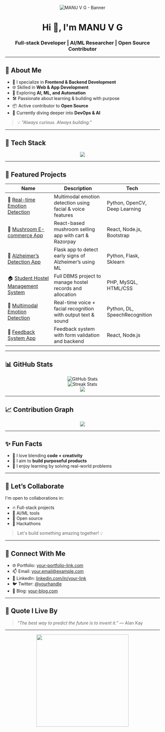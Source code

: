 <!-- Banner -->
<p align="center">
  <img src="https://github.com/Manuvg1907/Manuvg1907/assets/your-banner.png" alt="MANU V G - Banner" />
</p>

<h1 align="center">Hi 👋, I'm MANU V G</h1>
<h3 align="center">Full-stack Developer | AI/ML Researcher | Open Source Contributor</h3>

---

## 🚀 About Me

- 🔧 I specialize in **Frontend & Backend Development**
- 🌐 Skilled in **Web & App Development**
- 🤖 Exploring **AI, ML, and Automation**
- 🛠️ Passionate about learning & building with purpose
- 📦 Active contributor to **Open Source**
- 🌱 Currently diving deeper into **DevOps & AI**

> 💡 *"Always curious. Always building."*

---

## 🧰 Tech Stack

<p align="center">
  <img src="https://skillicons.dev/icons?i=html,css,js,react,nodejs,python,java,cpp,c,git,github,bootstrap,vscode,figma" />
</p>

---

## 🌟 Featured Projects

| Name | Description | Tech |
|------|-------------|------|
| 🧠 [Real-time Emotion Detection](https://github.com/Manuvg1907/Real-time-Emotion-Detection) | Multimodal emotion detection using facial & voice features | Python, OpenCV, Deep Learning |
| 🍄 [Mushroom E-commerce App](https://github.com/Manuvg1907/MushroomApp) | React-based mushroom selling app with cart & Razorpay | React, Node.js, Bootstrap |
| 🧬 [Alzheimer’s Detection App](https://github.com/Manuvg1907/Alzheimers-Detection-Flask) | Flask app to detect early signs of Alzheimer’s using ML | Python, Flask, Sklearn |
| 🏠 [Student Hostel Management System](https://github.com/Manuvg1907/Hostel-Management-System) | Full DBMS project to manage hostel records and allocation | PHP, MySQL, HTML/CSS |
| 🤖 [Multimodal Emotion Detection](https://github.com/Manuvg1907/Multimodal-Emotion-Detection) | Real-time voice + facial recognition with output text & sound | Python, DL, SpeechRecognition |
| 💬 [Feedback System App](https://github.com/Manuvg1907/Feedback-System) | Feedback system with form validation and backend | React, Node.js |

---

## 📊 GitHub Stats

<p align="center">
  <img src="https://github-readme-stats.vercel.app/api?username=manuvg1907&show_icons=true&theme=radical" alt="GitHub Stats" />
  <br />
  <img src="https://github-readme-streak-stats.herokuapp.com/?user=manuvg1907&theme=radical" alt="Streak Stats" />
  <br />
  <img src="https://github-readme-stats.vercel.app/api/top-langs/?username=manuvg1907&layout=compact&theme=radical" />
</p>

---

## 📈 Contribution Graph

<p align="center">
  <img src="https://github-readme-activity-graph.vercel.app/graph?username=manuvg1907&theme=react-dark" />
</p>

---

## ✨ Fun Facts

- 🎨 I love blending **code + creativity**
- 🎯 I aim to **build purposeful products**
- 🧠 I enjoy learning by solving real-world problems

---

## 🤝 Let’s Collaborate

I'm open to collaborations in:

- 🔥 Full-stack projects
- 🤖 AI/ML tools
- 🌱 Open source
- 🚀 Hackathons

> Let's build something amazing together! 💡

---

## 🔗 Connect With Me

- 🌐 Portfolio: [your-portfolio-link.com](https://your-portfolio-link.com)  
- 📫 Email: [your.email@example.com](mailto:your.email@example.com)  
- 💼 LinkedIn: [linkedin.com/in/your-link](https://linkedin.com/in/your-link)  
- 🐦 Twitter: [@yourhandle](https://twitter.com/yourhandle)  
- 📝 Blog: [your-blog.com](https://your-blog.com)

---

## 🧠 Quote I Live By

> *“The best way to predict the future is to invent it.”* — Alan Kay

---

<p align="center">
  <img src="https://media.giphy.com/media/L1R1tvI9svkIWwpVYr/giphy.gif" width="300" />
</p>
